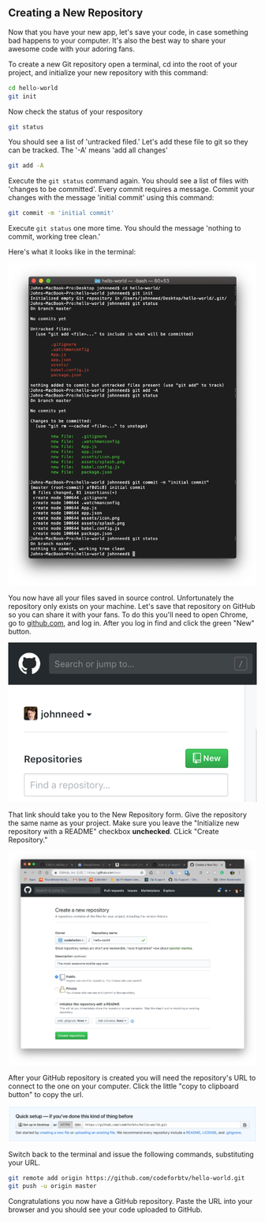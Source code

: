 ## Creating a New Repository

Now that you have your new app, let's save your code, in case something bad happens to your computer.  It's also the best way to share your awesome code with your adoring fans.

To create a new Git repository open a terminal, cd into the root of your project, and initialize your new repository with this command:

```bash
cd hello-world
git init
```

Now check the status of your respository

```bash
git status
```

You should see a list of 'untracked filed.' Let's add these file to git so they can be tracked.  The '-A' means 'add all changes'

```bash
git add -A
```

Execute the `git status` command again.  You should see a list of files with 'changes to be committed'.  Every commit requires a message.  Commit your changes with the message 'initial commit' using this command:

```bash
git commit -m 'initial commit'
```

Execute `git status` one more time.  You should the message 'nothing to commit, working tree clean.'


Here's what it looks like in the terminal:

![alt_text](assets/01/init.png "Initialize Your Repository")

You now have all your files saved in source control.  Unfortunately the repository only exists on your machine.  Let's save that repository on GitHub so you can share it with your fans.  To do this you'll need to open Chrome, go to [github.com](https://github.com/), and log in.
After you log in find and click the green "New" button.

![alt_text](assets/01/new-repo-button.png "New Repository Button")

That link should take you to the New Repository form. Give the repository the same name as your project. Make sure you leave the "Initialize new repository with a README" checkbox **unchecked**.  CLick "Create Repository."


![alt_text](assets/01/new-repo-form.png "New Repository form")


After your GitHub repository is created you will need the repository's URL to connect to the one on your computer.  Click the little "copy to clipboard button" to copy the url.


![alt_text](assets/01/url.png "Copy URL")

Switch back to the terminal and issue the following commands, substituting your URL.

```bash 
git remote add origin https://github.com/codeforbtv/hello-world.git
git push -u origin master
```

Congratulations you now have a GitHub repository.  Paste the URL into your browser and you should see your code uploaded to GitHub.

